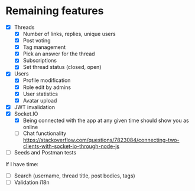 # Remaining features

- [x] Threads
  - [x] Number of links, replies, unique users
  - [x] Post voting
  - [x] Tag management
  - [x] Pick an answer for the thread
  - [x] Subscriptions
  - [x] Set thread status (closed, open)
- [x] Users
  - [x] Profile modification
  - [x] Role edit by admins
  - [x] User statistics
  - [x] Avatar upload
- [x] JWT invalidation
- [x] Socket.IO
  - [x] Being connected with the app at any given time should show you as online
  - [ ] Chat functionality
    https://stackoverflow.com/questions/7823084/connecting-two-clients-with-socket-io-through-node-js
- [ ] Seeds and Postman tests

If I have time:
- [ ] Search (username, thread title, post bodies, tags)
- [ ] Validation i18n